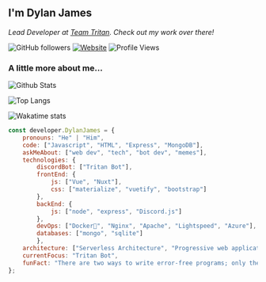 <h2>I'm Dylan James</h2>
<p><em>Lead Developer at <a href="http://www.github.com/team-tritan">Team Tritan</a>. Check out my work over there!
</em></p>

![GitHub followers](https://img.shields.io/github/followers/dylanjamesdev?label=Follow&style=social)
[![Website](https://img.shields.io/badge/Website-46a2f1.svg?&style=flat-square&logo=Google-Chrome&logoColor=white&link=https://tritanbot.xyz/)](https://tritanbot.xyz/)
![Profile Views](https://komarev.com/ghpvc/?username=dylanjamesdev)

### A little more about me...  
![Github Stats](https://github-readme-stats.vercel.app/api?theme=dark&count_private=true&username=dylanjamesdev&show_icons=true)

![Top Langs](https://github-readme-stats.vercel.app/api/top-langs/?username=dylanjamesdev&langs_count=8&theme=dark)

![Wakatime stats](https://github-readme-stats.vercel.app/api/wakatime?username=dylanjamesdev&theme=dark&custom_title=Weekly+Stats)

```javascript
const developer.DylanJames = {
    pronouns: "He" | "Him",
    code: ["Javascript", "HTML", "Express", "MongoDB"],
    askMeAbout: ["web dev", "tech", "bot dev", "memes"],
    technologies: {
        discordBot: ["Tritan Bot"],
        frontEnd: {
            js: ["Vue", "Nuxt"],
            css: ["materialize", "vuetify", "bootstrap"]
        },
        backEnd: {
            js: ["node", "express", "Discord.js"]
        },
        devOps: ["Docker🐳", "Nginx", "Apache", "Lightspeed", "Azure"],
        databases: ["mongo", "sqlite"]
        },
    architecture: ["Serverless Architecture", "Progressive web applications", "Single page applications", "Nodejs Developments],
    currentFocus: "Tritan Bot",
    funFact: "There are two ways to write error-free programs; only the third one works"
};
```

